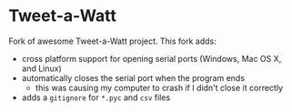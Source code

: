 # Tweet-a-Watt
Fork of awesome Tweet-a-Watt project. This fork adds:
- cross platform support for opening serial ports (Windows, Mac OS X, and Linux)
- automatically closes the serial port when the program ends
  + this was causing my computer to crash if I didn't close it correctly
- adds a `gitignore` for `*.pyc` and `csv` files
